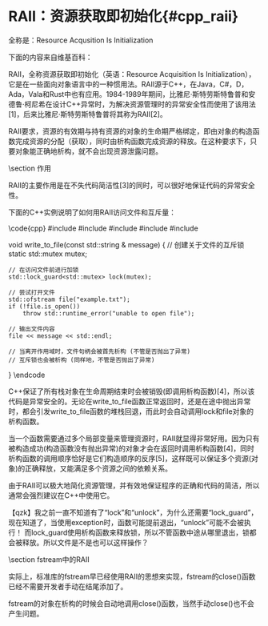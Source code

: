 RAII：资源获取即初始化{#cpp_raii}
=============================

全称是：Resource Acqusition Is Initialization

下面的内容来自维基百科：

RAII，全称资源获取即初始化（英语：Resource Acquisition Is Initialization），它是在一些面向对象语言中的一种惯用法。RAII源于C++，在Java，C#，D，Ada，Vala和Rust中也有应用。1984-1989年期间，比雅尼·斯特劳斯特鲁普和安德鲁·柯尼希在设计C++异常时，为解决资源管理时的异常安全性而使用了该用法[1]，后来比雅尼·斯特劳斯特鲁普将其称为RAII[2]。

RAII要求，资源的有效期与持有资源的对象的生命期严格绑定，即由对象的构造函数完成资源的分配（获取），同时由析构函数完成资源的释放。在这种要求下，只要对象能正确地析构，就不会出现资源泄露问题。


\section 作用

RAII的主要作用是在不失代码简洁性[3]的同时，可以很好地保证代码的异常安全性。

下面的C++实例说明了如何用RAII访问文件和互斥量：

\code{cpp}
#include <string>
#include <mutex>
#include <iostream>
#include <fstream>
#include <stdexcept>
 
void write_to_file(const std::string & message)
{
    // 创建关于文件的互斥锁
    static std::mutex mutex;
 
    // 在访问文件前进行加锁
    std::lock_guard<std::mutex> lock(mutex);
 
    // 尝试打开文件
    std::ofstream file("example.txt");
    if (!file.is_open())
        throw std::runtime_error("unable to open file");
 
    // 输出文件内容
    file << message << std::endl;
 
    // 当离开作用域时，文件句柄会被首先析构 (不管是否抛出了异常)
    // 互斥锁也会被析构 (同样地，不管是否抛出了异常)
}
\endcode

C++保证了所有栈对象在生命周期结束时会被销毁(即调用析构函数)[4]，所以该代码是异常安全的。无论在write_to_file函数正常返回时，还是在途中抛出异常时，都会引发write_to_file函数的堆栈回退，而此时会自动调用lock和file对象的析构函数。

当一个函数需要通过多个局部变量来管理资源时，RAII就显得非常好用。因为只有被构造成功(构造函数没有抛出异常)的对象才会在返回时调用析构函数[4]，同时析构函数的调用顺序恰好是它们构造顺序的反序[5]，这样既可以保证多个资源(对象)的正确释放，又能满足多个资源之间的依赖关系。

由于RAII可以极大地简化资源管理，并有效地保证程序的正确和代码的简洁，所以通常会强烈建议在C++中使用它。

【qzk】我之前一直不知道有了“lock”和“unlock”，为什么还需要“lock_guard”，现在知道了，当使用exception时，函数可能提前退出，“unlock”可能不会被执行！
而lock_guard使用析构函数来释放锁，所以不管函数中途从哪里退出，锁都会被释放。所以文件是不是也可以这样操作？


\section fstream中的RAII

实际上，标准库的fstream早已经使用RAII的思想来实现，fstream的close()函数已经不需要开发者手动在结尾添加了。

fstream的对象在析构的时候会自动地调用close()函数，当然手动close()也不会产生问题。